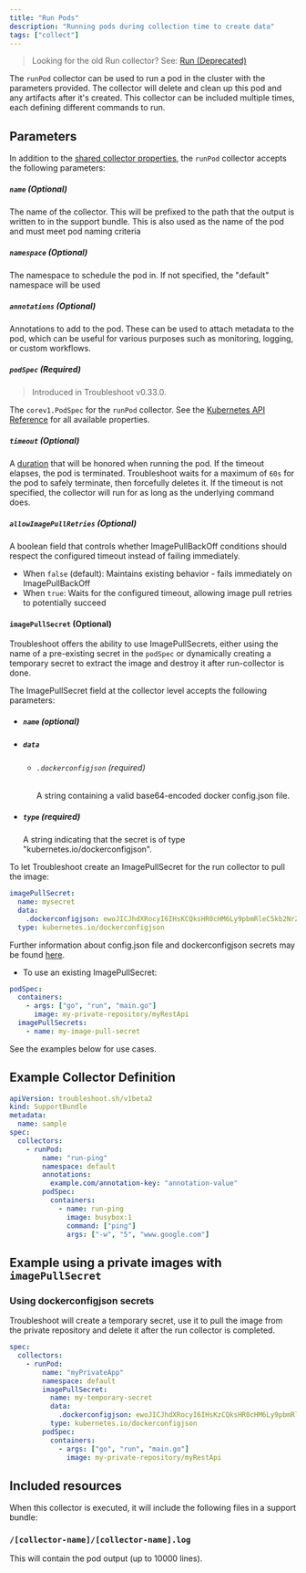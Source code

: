 ```yaml
---
title: "Run Pods"
description: "Running pods during collection time to create data"
tags: ["collect"]
---
```



> Looking for the old Run collector? See: [Run (Deprecated)](https://troubleshoot.sh/docs/collect/deprecated/run)

The `runPod` collector can be used to run a pod in the cluster with the parameters provided.
The collector will delete and clean up this pod and any artifacts after it's created.
This collector can be included multiple times, each defining different commands to run.

## Parameters

In addition to the [shared collector properties](https://troubleshoot.sh/docs/collect/collectors/#shared-properties), the `runPod` collector accepts the following parameters:

##### `name` (Optional)

The name of the collector. This will be prefixed to the path that the output is written to in the support bundle.
This is also used as the name of the pod and must meet pod naming criteria

##### `namespace` (Optional)

The namespace to schedule the pod in. If not specified, the "default" namespace will be used

##### `annotations` (Optional)

Annotations to add to the pod. These can be used to attach metadata to the pod, which can be useful for various purposes such as monitoring, logging, or custom workflows.

##### `podSpec` (Required)

> Introduced in Troubleshoot v0.33.0.

The `corev1.PodSpec` for the `runPod` collector. See the [Kubernetes API Reference](https://kubernetes.io/docs/reference/kubernetes-api/workload-resources/pod-v1/#PodSpec) for all available properties.

##### `timeout` (Optional)

A [duration](https://golang.org/pkg/time/#Duration) that will be honored when running the pod. If the timeout elapses, the pod is terminated. Troubleshoot waits for a maximum of `60s` for the pod to safely terminate, then forcefully deletes it. If the timeout is not specified, the collector will run for as long as the underlying command does.

##### `allowImagePullRetries` (Optional)

A boolean field that controls whether ImagePullBackOff conditions should respect the configured timeout instead of failing immediately.

- When `false` (default): Maintains existing behavior - fails immediately on ImagePullBackOff
- When `true`: Waits for the configured timeout, allowing image pull retries to potentially succeed

#### `imagePullSecret` (Optional)

Troubleshoot offers the ability to use ImagePullSecrets, either using the name of a pre-existing secret in the `podSpec` or dynamically creating a temporary secret to extract the image and destroy it after run-collector is done.

The ImagePullSecret field at the collector level accepts the following parameters:

- ##### `name` (optional)
- ##### `data`
  - ###### `.dockerconfigjson` (required)
    A string containing a valid base64-encoded docker config.json file.
- ##### `type` (required)
  A string indicating that the secret is of type "kubernetes.io/dockerconfigjson".

To let Troubleshoot create an ImagePullSecret for the run collector to pull the image:

```yaml
imagePullSecret:
  name: mysecret
  data:
    .dockerconfigjson: ewoJICJhdXRocyI6IHsKCQksHR0cHM6Ly9pbmRleC5kb2NrZXIuaW8vdjEvIjoge30KCX0sCgkiSHR0cEhlYWRlcnMiOiB7CgkJIlVzZXItQWdlbnQiOiAiRG9ja2VyLUNsaWVudC8xOS4wMy4xMiAoZGFyd2luKSIKCX0sCgkiY3JlZHNTdG9yZSI6ICJkZXNrdG9wIiwKCSJleHBlcmltZW50YWwiOiAiZGlzYWJsZWQiLAoJInN0YWNrT3JjaGVzdHJhdG9yIjogInN3YXJtIgp9
  type: kubernetes.io/dockerconfigjson
```

Further information about config.json file and dockerconfigjson secrets may be found [here](https://kubernetes.io/docs/tasks/configure-pod-container/pull-image-private-registry/).

- To use an existing ImagePullSecret:

```yaml
podSpec:
  containers:
    - args: ["go", "run", "main.go"]
      image: my-private-repository/myRestApi
  imagePullSecrets:
    - name: my-image-pull-secret
```

See the examples below for use cases.

## Example Collector Definition

```yaml
apiVersion: troubleshoot.sh/v1beta2
kind: SupportBundle
metadata:
  name: sample
spec:
  collectors:
    - runPod:
        name: "run-ping"
        namespace: default
        annotations:
          example.com/annotation-key: "annotation-value"
        podSpec:
          containers:
            - name: run-ping
              image: busybox:1
              command: ["ping"]
              args: ["-w", "5", "www.google.com"]
```

## Example using a private images with `imagePullSecret`

### Using dockerconfigjson secrets

Troubleshoot will create a temporary secret, use it to pull the image from the private repository and delete it after the run collector is completed.

```yaml
spec:
  collectors:
    - runPod:
        name: "myPrivateApp"
        namespace: default
        imagePullSecret:
          name: my-temporary-secret
          data:
            .dockerconfigjson: ewoJICJhdXRocyI6IHsKzCQksHR0cHM6Ly9pbmRleC5kb2NrZXIuaW8vdjEvIjoge30KCX0sCgkiSHR0cEhlYWRlcnMiOiB7CgkJIlVzZXItQWdlbnQiOiAiRG9ja2VyLUNsaWVudC8xOS4wMy4xMiAoZGFyd2luKSIKCX0sCgkiY3JlZHNTdG9yZSI6ICJkZXNrdG9wIiwKCSJleHBlcmltZW50YWwiOiAiZGlzYWJsZWQiLAoJInN0YWNrT3JjaGVzdHJhdG9yIjogInN3YXJtIgp9
          type: kubernetes.io/dockerconfigjson
        podSpec:
          containers:
            - args: ["go", "run", "main.go"]
              image: my-private-repository/myRestApi
```

## Included resources

When this collector is executed, it will include the following files in a support bundle:

### `/[collector-name]/[collector-name].log`

This will contain the pod output (up to 10000 lines).
